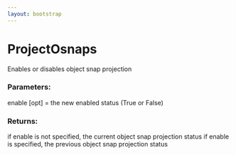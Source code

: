 ```yaml
---
layout: bootstrap
---
```


# ProjectOsnaps

Enables or disables object snap projection
        

### Parameters:

enable [opt] = the new enabled status (True or False)
        

### Returns:


if enable is not specified, the current object snap projection status
if enable is specified, the previous object snap projection status
        
